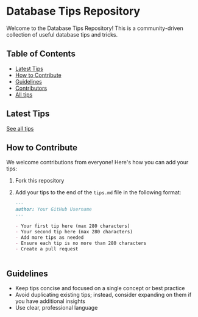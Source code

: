 # Database Tips Repository

Welcome to the Database Tips Repository! This is a community-driven collection of useful database tips and tricks.

## Table of Contents

- [Latest Tips](#latest-tips)
- [How to Contribute](#how-to-contribute)
- [Guidelines](#guidelines)
- [Contributors](contributors.md)
- [All tips](tips.md)


## Latest Tips <a name="latest-tips"></a>

[See all tips](tips.md)

## How to Contribute <a name="how-to-contribute"></a>

We welcome contributions from everyone! Here's how you can add your tips:

1. Fork this repository
2. Add your tips to the end of the `tips.md` file in the following format:

   ```markdown
   ---
   author: Your GitHub Username
   ---

   - Your first tip here (max 280 characters)
   - Your second tip here (max 280 characters)
   - Add more tips as needed
   - Ensure each tip is no more than 280 characters
   - Create a pull request
 
## Guidelines <a name="guidelines"></a>

- Keep tips concise and focused on a single concept or best practice
- Avoid duplicating existing tips; instead, consider expanding on them if you have additional insights
- Use clear, professional language

